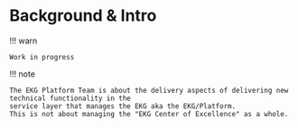 # Background & Intro

!!! warn

    Work in progress

!!! note

    The EKG Platform Team is about the delivery aspects of delivering new technical functionality in the
    service layer that manages the EKG aka the EKG/Platform.
    This is not about managing the "EKG Center of Excellence" as a whole.
